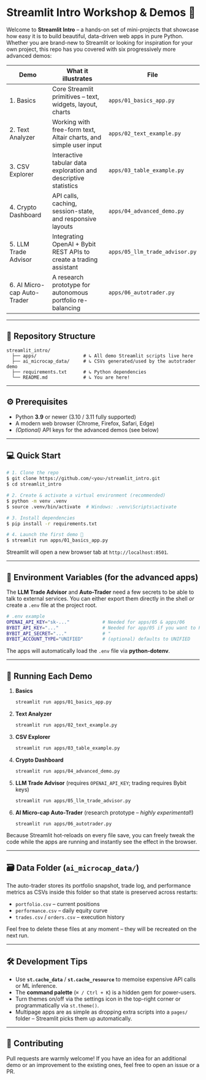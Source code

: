 # Streamlit Intro Workshop & Demos 🚀

Welcome to **Streamlit Intro** – a hands-on set of mini-projects that showcase how easy it is to build beautiful, data-driven web apps in pure Python.  Whether you are brand-new to Streamlit or looking for inspiration for your own project, this repo has you covered with six progressively more advanced demos:

| Demo | What it illustrates | File |
|------|---------------------|------|
| 1. Basics | Core Streamlit primitives – text, widgets, layout, charts | `apps/01_basics_app.py` |
| 2. Text Analyzer | Working with free-form text, Altair charts, and simple user input | `apps/02_text_example.py` |
| 3. CSV Explorer | Interactive tabular data exploration and descriptive statistics | `apps/03_table_example.py` |
| 4. Crypto Dashboard | API calls, caching, session-state, and responsive layouts | `apps/04_advanced_demo.py` |
| 5. LLM Trade Advisor | Integrating OpenAI + Bybit REST APIs to create a trading assistant | `apps/05_llm_trade_advisor.py` |
| 6. AI Micro-cap Auto-Trader | A research prototype for autonomous portfolio re-balancing | `apps/06_autotrader.py` |

---

## 📂 Repository Structure
```
streamlit_intro/
  ├── apps/                 # ↳ All demo Streamlit scripts live here
  ├── ai_microcap_data/     # ↳ CSVs generated/used by the autotrader demo
  ├── requirements.txt      # ↳ Python dependencies
  └── README.md             # ↳ You are here!
```

---

## ⚙️  Prerequisites
* Python **3.9** or newer (3.10 / 3.11 fully supported)
* A modern web browser (Chrome, Firefox, Safari, Edge)
* _(Optional)_ API keys for the advanced demos (see below)

---

## 💻 Quick Start
```bash
# 1. Clone the repo
$ git clone https://github.com/<you>/streamlit_intro.git
$ cd streamlit_intro

# 2. Create & activate a virtual environment (recommended)
$ python -m venv .venv
$ source .venv/bin/activate  # Windows: .venv\Scripts\activate

# 3. Install dependencies
$ pip install -r requirements.txt

# 4. Launch the first demo 🎉
$ streamlit run apps/01_basics_app.py
```
Streamlit will open a new browser tab at `http://localhost:8501`.

---

## 🔑 Environment Variables (for the advanced apps)
The **LLM Trade Advisor** and **Auto-Trader** need a few secrets to be able to talk to external services.  You can either export them directly in the shell _or_ create a `.env` file at the project root.

```bash
# .env example
OPENAI_API_KEY="sk-..."            # Needed for apps/05 & apps/06
BYBIT_API_KEY="..."                # Needed for app/05 if you want to PLACE orders
BYBIT_API_SECRET="..."             # "
BYBIT_ACCOUNT_TYPE="UNIFIED"       # (optional) defaults to UNIFIED
```
The apps will automatically load the `.env` file via **python-dotenv**.

---

## 🚀 Running Each Demo
1. **Basics**
   ```bash
   streamlit run apps/01_basics_app.py
   ```
2. **Text Analyzer**
   ```bash
   streamlit run apps/02_text_example.py
   ```
3. **CSV Explorer**
   ```bash
   streamlit run apps/03_table_example.py
   ```
4. **Crypto Dashboard**
   ```bash
   streamlit run apps/04_advanced_demo.py
   ```
5. **LLM Trade Advisor** (requires `OPENAI_API_KEY`; trading requires Bybit keys)
   ```bash
   streamlit run apps/05_llm_trade_advisor.py
   ```
6. **AI Micro-cap Auto-Trader** (research prototype – _highly experimental_!)
   ```bash
   streamlit run apps/06_autotrader.py
   ```

Because Streamlit hot-reloads on every file save, you can freely tweak the code while the apps are running and instantly see the effect in the browser.

---

## 🗃 Data Folder (`ai_microcap_data/`)
The auto-trader stores its portfolio snapshot, trade log, and performance metrics as CSVs inside this folder so that state is preserved across restarts:

* `portfolio.csv` – current positions
* `performance.csv` – daily equity curve
* `trades.csv` / `orders.csv` – execution history

Feel free to delete these files at any moment – they will be recreated on the next run.

---

## 🛠 Development Tips
* Use **`st.cache_data`** / **`st.cache_resource`** to memoise expensive API calls or ML inference.
* The **command palette** (`⌘ / Ctrl + K`) is a hidden gem for power-users.
* Turn themes on/off via the settings icon in the top-right corner or programmatically via `st.theme()`.
* Multipage apps are as simple as dropping extra scripts into a `pages/` folder – Streamlit picks them up automatically.

---

## 🤝 Contributing
Pull requests are warmly welcome!  If you have an idea for an additional demo or an improvement to the existing ones, feel free to open an issue or a PR.

